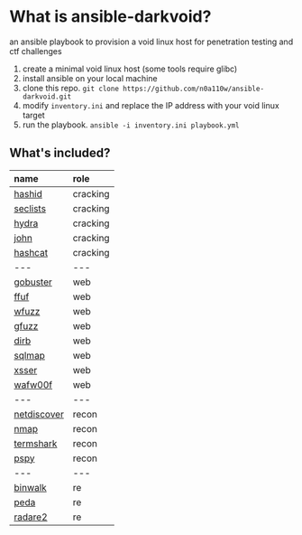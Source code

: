 # What is ansible-darkvoid? 
an ansible playbook to provision a void linux host for penetration testing and ctf challenges

1. create a minimal void linux host (some tools require glibc) 
2. install ansible on your local machine
3. clone this repo. `git clone https://github.com/n0a110w/ansible-darkvoid.git`
4. modify `inventory.ini` and replace the IP address with your void linux target
5. run the playbook. `ansible -i inventory.ini playbook.yml`


## What's included? 
|name|role|
|:---|:---|
|[hashid](https://github.com/psypanda/hashID)|cracking|
|[seclists](https://github.com/danielmiessler/SecLists)|cracking|
|[hydra](https://github.com/vanhauser-thc/thc-hydra)|cracking|
|[john](https://www.openwall.com/john/)|cracking|
|[hashcat](https://hashcat.net/hashcat/)|cracking|
|---|---|
|[gobuster](https://github.com/OJ/gobuster)|web|
|[ffuf](https://github.com/ffuf/ffuf)|web|
|[wfuzz](https://github.com/xmendez/wfuzz)|web|
|[gfuzz](https://github.com/braaaax/gfuzz)|web|
|[dirb](http://dirb.sourceforge.net/)|web|
|[sqlmap](http://sqlmap.org/)|web|
|[xsser](https://github.com/epsylon/xsser)|web|
|[wafw00f](https://github.com/EnableSecurity/wafw00f)|web|
|---|---|
|[netdiscover](https://sourceforge.net/projects/netdiscover/)|recon|
|[nmap](https://nmap.org/)|recon|
|[termshark](https://github.com/gcla/termshark)|recon|
|[pspy](https://github.com/DominicBreuker/pspy)|recon|
|---|---|
|[binwalk](https://github.com/ReFirmLabs/binwalk)|re|
|[peda](https://github.com/longld/peda)|re|
|[radare2](https://github.com/radareorg/radare2)|re|


